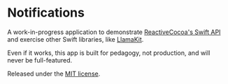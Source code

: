 # Notifications

A work-in-progress application to demonstrate [ReactiveCocoa's Swift API](https://github.com/ReactiveCocoa/ReactiveCocoa/pull/1382) and exercise other Swift libraries, like [LlamaKit](https://github.com/LlamaKit/LlamaKit).

Even if it works, this app is built for pedagogy, not production, and will never be full-featured.

Released under the [MIT license](LICENSE).
